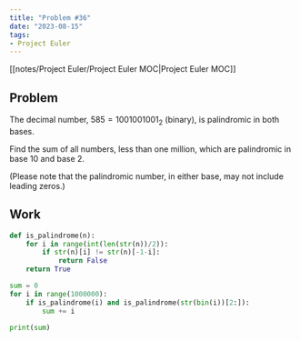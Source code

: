 ```yaml
---
title: "Problem #36"
date: "2023-08-15"
tags:
- Project Euler
---
```


[[notes/Project Euler/Project Euler MOC|Project Euler MOC]]

## Problem

The decimal number, $585=1001001001_{2}$ (binary), is palindromic in both bases.

Find the sum of all numbers, less than one million, which are palindromic in base $10$ and base $2$.

(Please note that the palindromic number, in either base, may not include leading zeros.)

## Work

```python
def is_palindrome(n):
    for i in range(int(len(str(n))/2)):
        if str(n)[i] != str(n)[-1-i]:
            return False
    return True

sum = 0
for i in range(1000000):
    if is_palindrome(i) and is_palindrome(str(bin(i))[2:]):
        sum += i

print(sum)
```